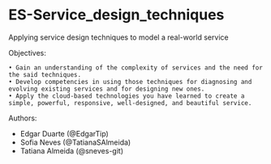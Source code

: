 # ES-Service_design_techniques
Applying service design techniques to model a real-world service


Objectives:

    • Gain an understanding of the complexity of services and the need for the said techniques.
    • Develop competencies in using those techniques for diagnosing and evolving existing services and for designing new ones. 
    • Apply the cloud-based technologies you have learned to create a simple, powerful, responsive, well-designed, and beautiful service.

Authors:
    <ul>
    <li> Edgar Duarte (@EdgarTip)
    <li> Sofia Neves (@TatianaSAlmeida)
    <li> Tatiana Almeida (@sneves-git)
    </ul>
